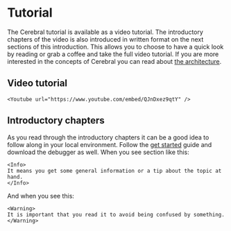 # Tutorial

The Cerebral tutorial is available as a video tutorial. The introductory chapters of the video is also introduced in written format on the next sections of this introduction. This allows you to choose to have a quick look by reading or grab a coffee and take the full video tutorial. If you are more interested in the concepts of Cerebral you can read about [the architecture](/docs/advanced/the_architecture).

## Video tutorial

```marksy
<Youtube url="https://www.youtube.com/embed/QJnDxez9qtY" />
```

## Introductory chapters

As you read through the introductory chapters it can be a good idea to follow along in your local environment. Follow the [get started](/docs/introduction) guide and download the debugger as well. When you see section like this:

```marksy
<Info>
It means you get some general information or a tip about the topic at hand.
</Info>
```

And when you see this:

```marksy
<Warning>
It is important that you read it to avoid being confused by something.
</Warning>
```

